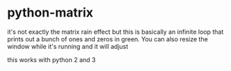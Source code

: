 # python-matrix
it's not exactly the matrix rain effect but this is basically an infinite loop that prints out a bunch of ones and zeros in green. You can also resize the window while it's running and it will adjust

this works with python 2 and 3
